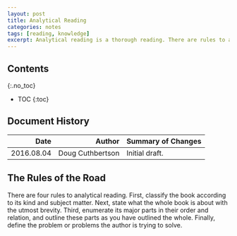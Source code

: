 ```yaml
---
layout: post
title: Analytical Reading
categories: notes
tags: [reading, knowledge]
excerpt: Analytical reading is a thorough reading. There are rules to analytical reading.
---
```


## Contents
{:.no_toc}

- TOC
{:toc}

## Document History

| Date | Author | Summary of Changes |
|-----------:|-------------:|:------------|
| 2016.08.04 | Doug Cuthbertson | Initial draft. |

## The Rules of the Road
There are four rules to analytical reading. First, classify the book according to its kind and subject matter. Next, state what the whole book is about with the utmost brevity. Third, enumerate its major parts in their order and relation, and outline these parts as you have outlined the whole. Finally, define the problem or problems the author is trying to solve.

